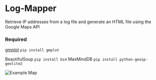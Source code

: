 # Log-Mapper #
Retrieve IP addresses from a log file and generate an HTML file using the Google Maps API

### Required
[gmplot](https://github.com/vgm64/gmplot) `pip install gmplot`

BeautifulSoup `pip install bs4`
MaxMindDB `pip install python-geoip-geolite2`

![Example Map](https://puu.sh/u5UAd/2bbed8f306.png "Example Map")
